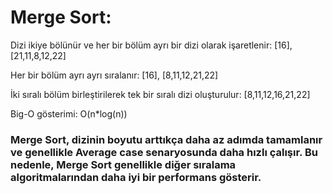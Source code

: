 # Merge Sort:

Dizi ikiye bölünür ve her bir bölüm ayrı bir dizi olarak işaretlenir: [16], [21,11,8,12,22]

Her bir bölüm ayrı ayrı sıralanır: [16], [8,11,12,21,22]

İki sıralı bölüm birleştirilerek tek bir sıralı dizi oluşturulur: [8,11,12,16,21,22]


Big-O gösterimi: O(n*log(n))

### Merge Sort, dizinin boyutu arttıkça daha az adımda tamamlanır ve genellikle Average case senaryosunda daha hızlı çalışır. Bu nedenle, Merge Sort genellikle diğer sıralama algoritmalarından daha iyi bir performans gösterir.
